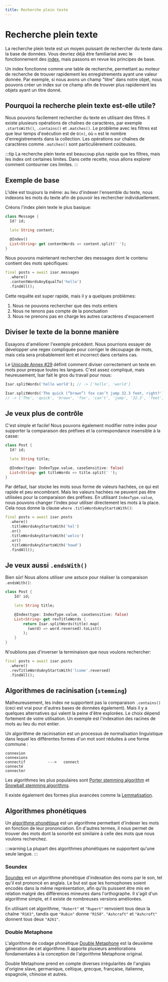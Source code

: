 ```yaml
---
title: Recherche plein texte
---
```


# Recherche plein texte

La recherche plein texte est un moyen puissant de rechercher du texte dans la base de données. Vous devriez déjà être familiarisé avec le fonctionnement des [index](/index), mais passons en revue les principes de base.

Un index fonctionne comme une table de recherche, permettant au moteur de recherche de trouver rapidement les enregistrements ayant une valeur donnée. Par exemple, si nous avons un champ "titre" dans notre objet, nous pouvons créer un index sur ce champ afin de trouver plus rapidement les objets ayant un titre donné.

## Pourquoi la recherche plein texte est-elle utile?

Nous pouvons facilement rechercher du texte en utilisant des filtres. Il existe plusieurs opérations de chaînes de caractères, par exemple `.startsWith()`, `.contains()` et `.matches()`. Le problème avec les filtres est que leur temps d'exécution est de `O(n)`, où `n` est le nombre d'enregistrements dans la collection. Les opérations sur chaînes de caractères comme `.matches()` sont particulièrement coûteuses.

:::tip
La recherche plein texte est beaucoup plus rapide que les filtres, mais les index ont certaines limites. Dans cette recette, nous allons explorer comment contourner ces limites.
:::

## Exemple de base

L'idée est toujours la même: au lieu d'indexer l'ensemble du texte, nous indexons les mots du texte afin de pouvoir les rechercher individuellement.

Créons l'index plein texte le plus basique:

```dart
class Message {
  Id? id;

  late String content;

  @Index()
  List<String> get contentWords => content.split(' ');
}
```

Nous pouvons maintenant rechercher des messages dont le contenu contient des mots spécifiques:

```dart
final posts = await isar.messages
  .where()
  .contentWordsAnyEqualTo('hello')
  .findAll();
```

Cette requête est super rapide, mais il y a quelques problèmes:

1. Nous ne pouvons rechercher que des mots entiers
2. Nous ne tenons pas compte de la ponctuation
3. Nous ne prenons pas en charge les autres caractères d'espacement

## Diviser le texte de la bonne manière

Essayons d'améliorer l'exemple précédent. Nous pourrions essayer de développer une regex compliquée pour corriger le découpage de mots, mais cela sera probablement lent et incorrect dans certains cas.

Le [Unicode Annex #29](https://unicode.org/reports/tr29/) définit comment diviser correctement un texte en mots pour presque toutes les langues. C'est assez compliqué, mais heureusement, Isar fait le gros du travail pour nous:

```dart
Isar.splitWords('hello world'); // -> ['hello', 'world']

Isar.splitWords('The quick (“brown”) fox can’t jump 32.3 feet, right?');
// -> ['The', 'quick', 'brown', 'fox', 'can’t', 'jump', '32.3', 'feet', 'right']
```

## Je veux plus de contrôle

C'est simple et facile! Nous pouvons également modifier notre index pour supporter la comparaison des préfixes et la correspondance insensible à la casse:

```dart
class Post {
  Id? id;

  late String title;

  @Index(type: IndexType.value, caseSensitive: false)
  List<String> get titleWords => title.split(' ');
}
```

Par défaut, Isar stocke les mots sous forme de valeurs hachées, ce qui est rapide et peu encombrant. Mais les valeurs hachées ne peuvent pas être utilisées pour la comparaison des préfixes. En utilisant `IndexType.value`, nous pouvons changer l'index pour utiliser directement les mots à la place. Cela nous donne la clause `where` `.titleWordsAnyStartsWith()`:

```dart
final posts = await isar.posts
  .where()
  .titleWordsAnyStartsWith('hel')
  .or()
  .titleWordsAnyStartsWith('welco')
  .or()
  .titleWordsAnyStartsWith('howd')
  .findAll();
```

## Je veux aussi `.endsWith()`

Bien sûr! Nous allons utiliser une astuce pour réaliser la comparaison `.endsWith()`:

```dart
class Post {
    Id? id;

    late String title;

    @Index(type: IndexType.value, caseSensitive: false)
    List<String> get revTitleWords {
        return Isar.splitWords(title).map(
          (word) => word.reversed).toList()
        );
    }
}
```

N'oublions pas d'inverser la terminaison que nous voulons rechercher:

```dart
final posts = await isar.posts
  .where()
  .revTitleWordsAnyStartsWith('lcome'.reversed)
  .findAll();
```

## Algorithmes de racinisation (`stemming`)

Malheureusement, les index ne supportent pas la comparaison `.contains()` (ceci est vrai pour d'autres bases de données également). Mais il y a quelques alternatives qui valent la peine d'être explorées. Le choix dépend fortement de votre utilisation. Un exemple est l'indexation des racines de mots au lieu du mot entier.

Un algorithme de racinisation est un processus de normalisation linguistique dans lequel les différentes formes d'un mot sont réduites à une forme commune :

```
connexion
connexions
connectif          --->   connect
connecté
connecter
```

Les algorithmes les plus populaires sont [Porter stemming algorithm](https://tartarus.org/martin/PorterStemmer/) et [Snowball stemming algorithms](https://snowballstem.org/algorithms/).

Il existe également des formes plus avancées comme la [Lemmatisation](https://fr.wikipedia.org/wiki/Lemmatisation).

## Algorithmes phonétiques

Un [algorithme phonétique](https://fr.wikipedia.org/wiki/Algorithme_phon%C3%A9tique) est un algorithme permettant d'indexer les mots en fonction de leur prononciation. En d'autres termes, il nous permet de trouver des mots dont la sonorité est similaire à celle des mots que nous voulons recherchez.

:::warning
La plupart des algorithmes phonétiques ne supportent qu'une seule langue.
:::

### Soundex

[Soundex](https://fr.wikipedia.org/wiki/Soundex) est un algorithme phonétique d'indexation des noms par le son, tel qu'il est prononcé en anglais. Le but est que les homophones soient encodés dans la même représentation, afin qu'ils puissent être mis en relation malgré des différences mineures dans l'orthographe. Il s'agit d'un algorithme simple, et il existe de nombreuses versions améliorées.

En utilisant cet algorithme, `"Robert"` et `"Rupert"` renvoient tous deux la chaîne `"R163"`, tandis que `"Rubin"` donne `"R150"`. `"Ashcraft"` et `"Ashcroft"` donnent tous deux `"A261"`.

### Double Metaphone

L'algorithme de codage phonétique [Double Metaphone](https://fr.wikipedia.org/wiki/Metaphone) est la deuxième génération de cet algorithme. Il apporte plusieurs améliorations fondamentales à la conception de l'algorithme Metaphone original.

Double Metaphone prend en compte diverses irrégularités de l'anglais d'origine slave, germanique, celtique, grecque, française, italienne, espagnole, chinoise et autres.
